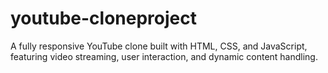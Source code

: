# youtube-cloneproject
A fully responsive YouTube clone built with HTML, CSS, and JavaScript, featuring video streaming, user interaction, and dynamic content handling.
